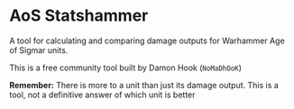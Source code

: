 # AoS Statshammer

A tool for calculating and comparing damage outputs for
Warhammer Age of Sigmar units.

This is a free community tool built by Damon Hook (`NoMaDhOoK`)

**Remember:** There is more to a unit than just its damage output. This is a tool, not a definitive answer of which unit is better
